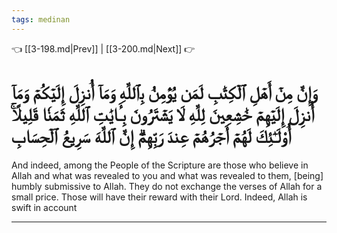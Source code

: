```yaml
---
tags: medinan
---
```


👈 [[3-198.md|Prev]] | [[3-200.md|Next]] 👉

# وَإِنَّ مِنۡ أَهۡلِ ٱلۡكِتَٰبِ لَمَن يُؤۡمِنُ بِٱللَّهِ وَمَآ أُنزِلَ إِلَيۡكُمۡ وَمَآ أُنزِلَ إِلَيۡهِمۡ خَٰشِعِينَ لِلَّهِ لَا يَشۡتَرُونَ بِـَٔايَٰتِ ٱللَّهِ ثَمَنٗا قَلِيلًاۚ أُوْلَـٰٓئِكَ لَهُمۡ أَجۡرُهُمۡ عِندَ رَبِّهِمۡۗ إِنَّ ٱللَّهَ سَرِيعُ ٱلۡحِسَابِ

And indeed, among the People of the Scripture are those who believe in Allah and what was revealed to you and what was revealed to them, [being] humbly submissive to Allah. They do not exchange the verses of Allah for a small price. Those will have their reward with their Lord. Indeed, Allah is swift in account

---

